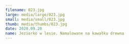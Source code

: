 ```yaml
---
filename: 023.jpg
large: media/large/023.jpg
small: media/small/023.jpg
thumb: media/thumbs/023.jpg
date: 2020.09.20
name: Jeziorko w lesie. Namalowane na kawałku drewna
---
```

